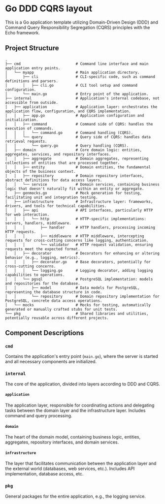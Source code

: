 
# Go DDD CQRS layout

This is a Go application template utilizing Domain-Driven Design (DDD) and Command Query Responsibility Segregation (CQRS) principles with the Echo framework.

## Project Structure

```
.
├── cmd                         # Command line interface and main application entry points.
│   └── myapp                   # Main application directory.
│       ├── cli                 # CLI-specific code, such as command definitions and parsers.
│       │   ├── cli.go          # CLI tool setup and command configuration.
│       └── main.go             # Entry point of the application.
├── internal                    # Application's internal codebase, not accessible from outside.
│   ├── application             # Application layer: orchestrates the application flow, configuration, and CQRS implementation.
│   │   ├── app.go              # Application configuration and initialization.
│   │   ├── command             # Command side of CQRS: handles the execution of commands.
│   │   │   └── command.go      # Command handling (CQRS).
│   │   └── query               # Query side of CQRS: handles data retrieval requests.
│   │       └── query.go        # Query handling (CQRS).
│   ├── domain                  # Core domain logic: entities, aggregates, services, and repository interfaces.
│   │   ├── aggregate           # Domain aggregates, representing collections of entities that are processed together.
│   │   ├── entity              # Domain entities, the fundamental objects of the business context.
│   │   ├── repository          # Domain repository interfaces, abstract definitions for data access layers.
│   │   └── service             # Domain services, containing business logic that doesn't naturally fit within an entity or aggregate.
│   ├── genmocks.go             # Mock generation for testing, facilitating unit and integration testing.
│   ├── infrastructure          # Infrastructure layer: frameworks, drivers, and tools for technical capabilities.
│   │   ├── api                 # API interfaces, particularly HTTP for web interaction.
│   │   │   └── http            # HTTP-specific implementations: servers, handlers, middleware.
│   │   │       ├── handler     # HTTP handlers, processing incoming HTTP requests.
│   │   │       ├── middleware  # HTTP middleware, intercepting requests for cross-cutting concerns like logging, authentication.
│   │   │       └── validator   # HTTP request validation, ensuring requests meet the expected format.
│   │   ├── decorator           # Decorators for enhancing or altering behavior (e.g., logging, metrics).
│   │   │   ├── decorator.go    # Base decorators, potentially for cross-cutting concerns.
│   │   │   └── logging.go      # Logging decorator, adding logging capabilities to operations.
│   │   └── pgsql               # PostgreSQL implementation: models and repositories for the database.
│   │       ├── model           # Data models for PostgreSQL, representing the database structure in code.
│   │       └── repository      # Domain repository implementation for PostgreSQL, concrete data access operations.
│   └── mocks                   # Mocks for testing, automatically generated or manually crafted stubs for unit tests.
└── pkg                         # Shared libraries and utilities, potentially reusable across different projects.

```

## Component Descriptions

### `cmd`
Contains the application's entry point (`main.go`), where the server is started and all necessary components are initialized.

### `internal`
The core of the application, divided into layers according to DDD and CQRS.

#### `application`
The application layer, responsible for coordinating actions and delegating tasks between the domain layer and the infrastructure layer. Includes command and query processing.

#### `domain`
The heart of the domain model, containing business logic, entities, aggregates, repository interfaces, and domain services.

#### `infrastructure`
The layer that facilitates communication between the application layer and the external world (databases, web services, etc.). Includes API implementation, database access, etc.

### `pkg`
General packages for the entire application, e.g., the logging service.

